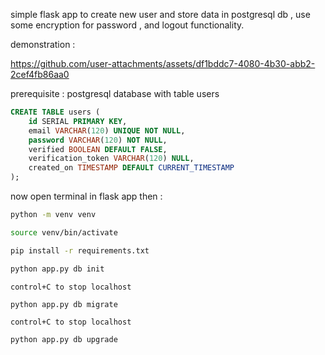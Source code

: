 simple flask app to create new user and store data in postgresql db , use some encryption for password , and logout functionality.

demonstration : 

https://github.com/user-attachments/assets/df1bddc7-4080-4b30-abb2-2cef4fb86aa0



prerequisite : postgresql database with table users

```sql
CREATE TABLE users (
    id SERIAL PRIMARY KEY,
    email VARCHAR(120) UNIQUE NOT NULL,
    password VARCHAR(120) NOT NULL,
    verified BOOLEAN DEFAULT FALSE,
    verification_token VARCHAR(120) NULL,
    created_on TIMESTAMP DEFAULT CURRENT_TIMESTAMP
);
```


now open terminal in flask app then : 

```bash
python -m venv venv
```

```bash
source venv/bin/activate
```

```bash
pip install -r requirements.txt
```

```bash
python app.py db init
```

```text
control+C to stop localhost
```

```bash
python app.py db migrate
```

```text
control+C to stop localhost
```

```bash
python app.py db upgrade
```

